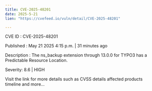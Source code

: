```yaml
---
title: CVE-2025-48201
date: 2025-5-21
lien: "https://cvefeed.io/vuln/detail/CVE-2025-48201"

---
```


CVE ID : CVE-2025-48201

Published :  May 21
2025
4:15 p.m. | 31 minutes ago

Description : The ns_backup extension through 13.0.0 for TYPO3 has a Predictable Resource Location.

Severity: 8.6 | HIGH

Visit the link for more details
such as CVSS details
affected products
timeline
and more...
